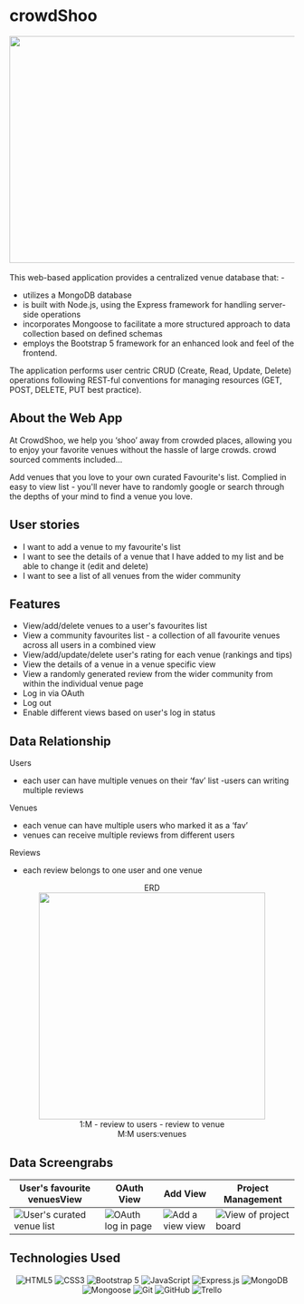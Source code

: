 # crowdShoo

<div align="center">

  <img src="images/homePg.png" width="700" height="400">

</div>

<div align="left">
<br>
This web-based application provides a centralized venue database that: 
- 

- utilizes a MongoDB database 
- is built with Node.js, using the Express framework for handling server-side operations
- incorporates Mongoose to facilitate a more structured approach to data collection based on defined schemas
- employs the Bootstrap 5 framework for an enhanced look and feel of the frontend. 

The application performs user centric CRUD (Create, Read, Update, Delete) operations following REST-ful conventions for managing resources (GET, POST, DELETE, PUT best practice).

## About the Web App

At CrowdShoo, we help you ‘shoo’ away from crowded places, allowing you to enjoy your favorite venues without the hassle of large crowds. crowd sourced comments included...

Add venues that you love to your own curated Favourite's list. Complied in easy to view list - you'll never have to randomly google or search through the depths of your mind to find a venue you love.

## User stories
- I want to add a venue to my favourite's list
- I want to see the details of a venue that I have added to my list and be able to change it (edit and delete)
- I want to see a list of all venues from the wider community 

## Features

- View/add/delete venues to a user's favourites list
- View a community favourites list - a collection of all favourite venues across all users in a combined view
- View/add/update/delete user's rating for each venue (rankings and tips)
- View the details of a venue in a venue specific view
- View a randomly generated review from the wider community from within the individual venue page
- Log in via OAuth
- Log out
- Enable different views based on user's log in status
</div>

<div align="left">

## Data Relationship
Users 
- each user can have multiple venues on their ‘fav’ list
-users can writing multiple reviews

Venues 
- each venue can have multiple users who marked it as a ‘fav’
- venues can receive multiple reviews from different users

Reviews
- each review belongs to one user and one venue 

<div align="center">
ERD <br>
<img src="images/datav2.png" width="400" height="400">
<br>
1:M
- review to users
- review to venue
<br>
M:M
 users:venues
</div>


</div>

<div align="left">

## Data Screengrabs
| User's favourite venuesView                                                                      | OAuth View                                                                                    | Add View                                                                       | Project Management                                                    |
| ------------------------------------------------------------------------------ | ------------------------------------------------------------------------------------------------ | ------------------------------------------------------------------------------------- | ---------------------------------------------------------------------- |
| <img src="images/myFav.png" title="User's curated venue list"> | <img src="images/OAuth.png" title="OAuth log in page" /> | <img src="images/addVenue.png" title="Add a view view" /> | <img src="images/trello.png" title="View of project board" /> |

</div>


<div align="left">

## Technologies Used

<div align="center">

![HTML5](https://img.shields.io/badge/-HTML5-05122A?style=flat&logo=html5)
![CSS3](https://img.shields.io/badge/-CSS3-05122A?style=flat&logo=css3)
![Bootstrap 5](https://img.shields.io/badge/-Bootstrap%205-05122A?style=flat&logo=bootstrap)
![JavaScript](https://img.shields.io/badge/-JavaScript-05122A?style=flat&logo=javascript)
![Express.js](https://img.shields.io/badge/-Express.js-05122A?style=flat&logo=express)
![MongoDB](https://img.shields.io/badge/-MongoDB-05122A?style=flat&logo=mongodb)
![Mongoose](https://img.shields.io/badge/-Mongoose-05122A?style=flat&logo=mongoose)
![Git](https://img.shields.io/badge/-Git-05122A?style=flat&logo=git)
![GitHub](https://img.shields.io/badge/-GitHub-05122A?style=flat&logo=github)
![Trello](https://img.shields.io/badge/-Trello-05122A?style=flat&logo=trello)

</div>

</div>

